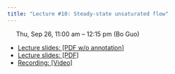 ```yaml
---
title: "Lecture #10: Steady-state unsaturated flow"
---
```


&nbsp;&nbsp;&nbsp;&nbsp;&nbsp;Thu, Sep 26, 11:00 am – 12:15 pm (Bo Guo)

- [Lecture slides: [PDF w/o annotation]](../assets/lecture_slides/Lecture_10_(9-26-2024)_no_annotation.pdf)
- [Lecture slides: [PDF]](../assets/lecture_slides/Lecture_10_(9-26-2024).pdf)
- [Recording: [Video]](https://arizona.zoom.us/rec/share/KIkXsm0C-x3KPUyPL0r4_zPJ0wTJsz9_s3yKv6ZQ2jHBPpX-swOfiasNVGnRXgkv.dqSprack0I6Xy6LG?startTime=1727373706000)
